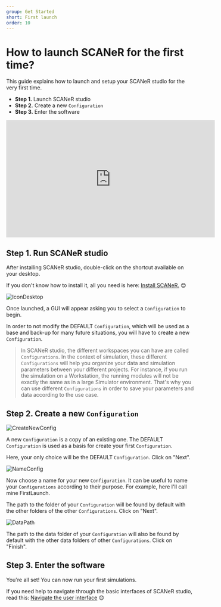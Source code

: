 ```yaml
---
group: Get Started
short: First launch
order: 10
---
```


# How to launch SCANeR for the first time?

This guide explains how to launch and setup your SCANeR studio for the very first time.

* **Step 1.** Launch SCANeR studio
* **Step 2.** Create a new `Configuration`
* **Step 3.** Enter the software

<iframe width="560" height="315" src="https://www.youtube.com/embed/pnq0vsR74Xw?start=48" title="YouTube video player" frameborder="0" allow="accelerometer; autoplay; clipboard-write; encrypted-media; gyroscope; picture-in-picture" allowfullscreen></iframe>

## Step 1. Run SCANeR studio

After installing SCANeR studio, double-click on the shortcut available on your desktop.

If you don't know how to install it, all you need is here: [Install SCANeR.](../HT_Install_SCANeR_studio/HT_Install_SCANeR_studio.md) 😊

![IconDesktop](./assets/IconDesktop.PNG)

Once launched, a GUI will appear asking you to select a `Configuration` to begin.

In order to not modify the DEFAULT `Configuration`, which will be used as a base and back-up for many future situations, you will have to create a new `Configuration`.

> In SCANeR studio, the different workspaces you can have are called `Configurations`. In the context of simulation, these different `Configurations` will help you organize your data and simulation parameters between your different projects. For instance, if you run the simulation on a Workstation, the running modules will not be exactly the same as in a large Simulator environment. That's why you can use different `Configurations` in order to save your parameters and data according to the use case.

## Step 2. Create a new `Configuration`

![CreateNewConfig](./assets/CreateNewConfig.PNG)

A new `Configuration` is a copy of an existing one. The DEFAULT `Configuration` is used as a basis for create your first `Configuration`.

Here, your only choice will be the DEFAULT `Configuration`. Click on "Next".

![NameConfig](./assets/NameConfig.PNG)

Now choose a name for your new `Configuration`. It can be useful to name your `Configurations` according to their purpose. For example, here I'll call mine FirstLaunch.

The path to the folder of your `Configuration` will be found by default with the other folders of the other `Configurations`. Click on "Next".

![DataPath](./assets/DataPath.PNG)

The path to the data folder of your `Configuration` will also be found by default with the other data folders of other `Configurations`. Click on "Finish".

## Step 3. Enter the software

You're all set! You can now run your first simulations.

If you need help to navigate through the basic interfaces of SCANeR studio, read this: [Navigate the user interface](../HT_Navigate/HT_Navigate.md) 😊

